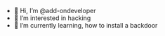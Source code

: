 - 👋 Hi, I’m @add-ondeveloper
- 👀 I’m interested in hacking
- 🌱 I’m currently learning, how to install a backdoor

<!---
add-ondeveloper/add-ondeveloper is a ✨ special ✨ repository because its `README.md` (this file) appears on your GitHub profile.
You can click the Preview link to take a look at your changes.
--->
